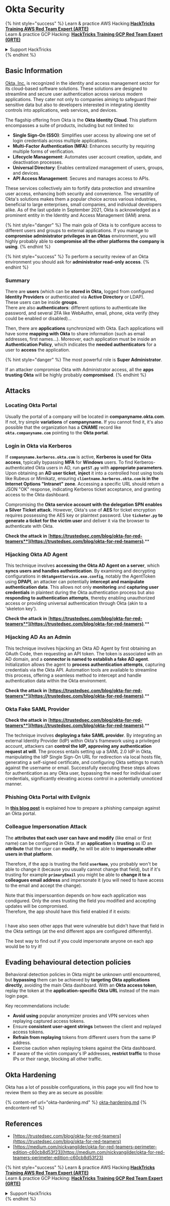 # Okta Security

{% hint style="success" %}
Learn & practice AWS Hacking:<img src="../../.gitbook/assets/image (1) (1).png" alt="" data-size="line">[**HackTricks Training AWS Red Team Expert (ARTE)**](https://training.hacktricks.xyz/courses/arte)<img src="../../.gitbook/assets/image (1) (1).png" alt="" data-size="line">\
Learn & practice GCP Hacking: <img src="../../.gitbook/assets/image (2).png" alt="" data-size="line">[**HackTricks Training GCP Red Team Expert (GRTE)**<img src="../../.gitbook/assets/image (2).png" alt="" data-size="line">](https://training.hacktricks.xyz/courses/grte)

<details>

<summary>Support HackTricks</summary>

* Check the [**subscription plans**](https://github.com/sponsors/carlospolop)!
* **Join the** 💬 [**Discord group**](https://discord.gg/hRep4RUj7f) or the [**telegram group**](https://t.me/peass) or **follow** us on **Twitter** 🐦 [**@hacktricks\_live**](https://twitter.com/hacktricks\_live)**.**
* **Share hacking tricks by submitting PRs to the** [**HackTricks**](https://github.com/carlospolop/hacktricks) and [**HackTricks Cloud**](https://github.com/carlospolop/hacktricks-cloud) github repos.

</details>
{% endhint %}

## Basic Information

[Okta, Inc.](https://www.okta.com/) is recognized in the identity and access management sector for its cloud-based software solutions. These solutions are designed to streamline and secure user authentication across various modern applications. They cater not only to companies aiming to safeguard their sensitive data but also to developers interested in integrating identity controls into applications, web services, and devices.

The flagship offering from Okta is the **Okta Identity Cloud**. This platform encompasses a suite of products, including but not limited to:

* **Single Sign-On (SSO)**: Simplifies user access by allowing one set of login credentials across multiple applications.
* **Multi-Factor Authentication (MFA)**: Enhances security by requiring multiple forms of verification.
* **Lifecycle Management**: Automates user account creation, update, and deactivation processes.
* **Universal Directory**: Enables centralized management of users, groups, and devices.
* **API Access Management**: Secures and manages access to APIs.

These services collectively aim to fortify data protection and streamline user access, enhancing both security and convenience. The versatility of Okta's solutions makes them a popular choice across various industries, beneficial to large enterprises, small companies, and individual developers alike. As of the last update in September 2021, Okta is acknowledged as a prominent entity in the Identity and Access Management (IAM) arena.

{% hint style="danger" %}
The main gola of Okta is to configure access to different users and groups to external applications. If you manage to **compromise administrator privileges in an Oktas** environment, you will highly probably able to **compromise all the other platforms the company is using**.
{% endhint %}

{% hint style="success" %}
To perform a security review of an Okta environment you should ask for **administrator read-only access**.
{% endhint %}

### Summary

There are **users** (which can be **stored in Okta,** logged from configured **Identity Providers** or authenticated via **Active Directory** or LDAP).\
These users can be inside **groups**.\
There are also **authenticators**: different options to authenticate like password, and several 2FA like WebAuthn, email, phone, okta verify (they could be enabled or disabled)...

Then, there are **applications** synchronized with Okta. Each applications will have some **mapping with Okta** to share information (such as email addresses, first names...). Moreover, each application must be inside an **Authentication Policy**, which indicates the **needed authenticators** for a user to **access** the application.

{% hint style="danger" %}
The most powerful role is **Super Administrator**.

If an attacker compromise Okta with Administrator access, all the **apps trusting Okta** will be highly probably **compromised**.
{% endhint %}

## Attacks

### Locating Okta Portal

Usually the portal of a company will be located in **companyname.okta.com**. If not, try simple **variations** of **companyname.** If you cannot find it, it's also possible that the organization has a **CNAME** record like **`okta.companyname.com`** pointing to the **Okta portal**.

### Login in Okta via Kerberos

If **`companyname.kerberos.okta.com`** is active, **Kerberos is used for Okta access**, typically bypassing **MFA** for **Windows** users. To find Kerberos-authenticated Okta users in AD, run **`getST.py`** with **appropriate parameters**. Upon obtaining an **AD user ticket**, **inject** it into a controlled host using tools like Rubeus or Mimikatz, ensuring **`clientname.kerberos.okta.com` is in the Internet Options "Intranet" zone**. Accessing a specific URL should return a JSON "OK" response, indicating Kerberos ticket acceptance, and granting access to the Okta dashboard.

Compromising the **Okta service account with the delegation SPN enables a Silver Ticket attack.** However, Okta's use of **AES** for ticket encryption requires possessing the AES key or plaintext password. Use **`ticketer.py` to generate a ticket for the victim user** and deliver it via the browser to authenticate with Okta.

**Check the attack in** [**https://trustedsec.com/blog/okta-for-red-teamers**](https://trustedsec.com/blog/okta-for-red-teamers)**.**

### Hijacking Okta AD Agent

This technique involves **accessing the Okta AD Agent on a server**, which **syncs users and handles authentication**. By examining and decrypting configurations in **`OktaAgentService.exe.config`**, notably the AgentToken using **DPAPI**, an attacker can potentially **intercept and manipulate authentication data**. This allows not only **monitoring** and **capturing user credentials** in plaintext during the Okta authentication process but also **responding to authentication attempts**, thereby enabling unauthorized access or providing universal authentication through Okta (akin to a 'skeleton key').

**Check the attack in** [**https://trustedsec.com/blog/okta-for-red-teamers**](https://trustedsec.com/blog/okta-for-red-teamers)**.**

### Hijacking AD As an Admin

This technique involves hijacking an Okta AD Agent by first obtaining an OAuth Code, then requesting an API token. The token is associated with an AD domain, and a **connector is named to establish a fake AD agent**. Initialization allows the agent to **process authentication attempts**, capturing credentials via the Okta API. Automation tools are available to streamline this process, offering a seamless method to intercept and handle authentication data within the Okta environment.

**Check the attack in** [**https://trustedsec.com/blog/okta-for-red-teamers**](https://trustedsec.com/blog/okta-for-red-teamers)**.**

### Okta Fake SAML Provider

**Check the attack in** [**https://trustedsec.com/blog/okta-for-red-teamers**](https://trustedsec.com/blog/okta-for-red-teamers)**.**

The technique involves **deploying a fake SAML provider**. By integrating an external Identity Provider (IdP) within Okta's framework using a privileged account, attackers can **control the IdP, approving any authentication request at will**. The process entails setting up a SAML 2.0 IdP in Okta, manipulating the IdP Single Sign-On URL for redirection via local hosts file, generating a self-signed certificate, and configuring Okta settings to match against the username or email. Successfully executing these steps allows for authentication as any Okta user, bypassing the need for individual user credentials, significantly elevating access control in a potentially unnoticed manner.

### Phishing Okta Portal with Evilgnix

In [**this blog post**](https://medium.com/nickvangilder/okta-for-red-teamers-perimeter-edition-c60cb8d53f23) is explained how to prepare a phishing campaign against an Okta portal.

### Colleague Impersonation Attack

The **attributes that each user can have and modify** (like email or first name) can be configured in Okta. If an **application** is **trusting** as ID an **attribute** that the user can **modify**, he will be able to **impersonate other users in that platform**.

Therefore, if the app is trusting the field **`userName`**, you probably won't be able to change it (because you usually cannot change that field), but if it's trusting for example **`primaryEmail`** you might be able to **change it to a colleagues email address** and impersonate it (you will need to have access to the email and accept the change).

Note that this impersoantion depends on how each application was condigured. Only the ones trusting the field you modified and accepting updates will be compromised.\
Therefore, the app should have this field enabled if it exists:

<figure><img src="../../.gitbook/assets/image (175).png" alt=""><figcaption></figcaption></figure>

I have also seen other apps that were vulnerable but didn't have that field in the Okta settings (at the end different apps are configured differently).

The best way to find out if you could impersonate anyone on each app would be to try it!

## Evading behavioural detection policies <a href="#id-9fde" id="id-9fde"></a>

Behavioral detection policies in Okta might be unknown until encountered, but **bypassing** them can be achieved by **targeting Okta applications directly**, avoiding the main Okta dashboard. With an **Okta access token**, replay the token at the **application-specific Okta URL** instead of the main login page.

Key recommendations include:

* **Avoid using** popular anonymizer proxies and VPN services when replaying captured access tokens.
* Ensure **consistent user-agent strings** between the client and replayed access tokens.
* **Refrain from replaying** tokens from different users from the same IP address.
* Exercise caution when replaying tokens against the Okta dashboard.
* If aware of the victim company's IP addresses, **restrict traffic** to those IPs or their range, blocking all other traffic.

## Okta Hardening

Okta has a lot of possible configurations, in this page you will find how to review them so they are as secure as possible:

{% content-ref url="okta-hardening.md" %}
[okta-hardening.md](okta-hardening.md)
{% endcontent-ref %}

## References

* [https://trustedsec.com/blog/okta-for-red-teamers](https://trustedsec.com/blog/okta-for-red-teamers)
* [https://medium.com/nickvangilder/okta-for-red-teamers-perimeter-edition-c60cb8d53f23](https://medium.com/nickvangilder/okta-for-red-teamers-perimeter-edition-c60cb8d53f23)

{% hint style="success" %}
Learn & practice AWS Hacking:<img src="../../.gitbook/assets/image (1) (1).png" alt="" data-size="line">[**HackTricks Training AWS Red Team Expert (ARTE)**](https://training.hacktricks.xyz/courses/arte)<img src="../../.gitbook/assets/image (1) (1).png" alt="" data-size="line">\
Learn & practice GCP Hacking: <img src="../../.gitbook/assets/image (2).png" alt="" data-size="line">[**HackTricks Training GCP Red Team Expert (GRTE)**<img src="../../.gitbook/assets/image (2).png" alt="" data-size="line">](https://training.hacktricks.xyz/courses/grte)

<details>

<summary>Support HackTricks</summary>

* Check the [**subscription plans**](https://github.com/sponsors/carlospolop)!
* **Join the** 💬 [**Discord group**](https://discord.gg/hRep4RUj7f) or the [**telegram group**](https://t.me/peass) or **follow** us on **Twitter** 🐦 [**@hacktricks\_live**](https://twitter.com/hacktricks\_live)**.**
* **Share hacking tricks by submitting PRs to the** [**HackTricks**](https://github.com/carlospolop/hacktricks) and [**HackTricks Cloud**](https://github.com/carlospolop/hacktricks-cloud) github repos.

</details>
{% endhint %}
